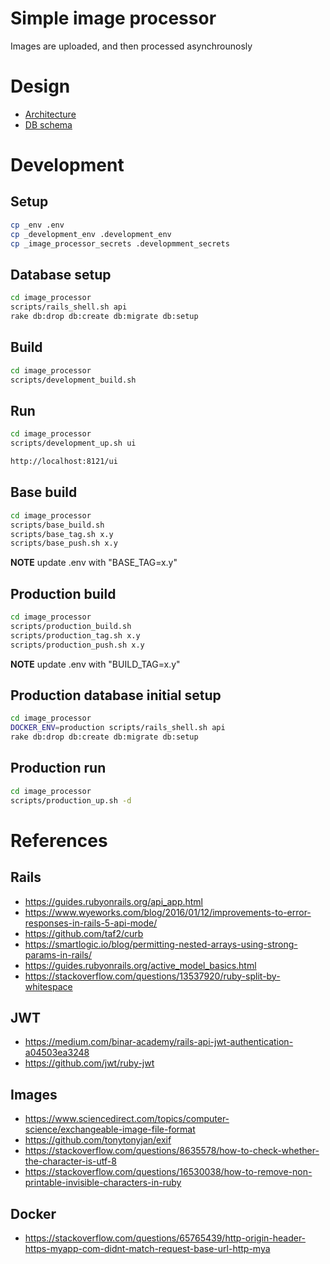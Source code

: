 # Simple image processor

Images are uploaded, and then processed asynchrounosly

# Design

- [Architecture](design/architecture.pdf)
- [DB schema](design/db.pdf)

# Development

## Setup
```bash
cp _env .env
cp _development_env .development_env
cp _image_processor_secrets .developmment_secrets

```

## Database setup

```bash
cd image_processor
scripts/rails_shell.sh api
rake db:drop db:create db:migrate db:setup
```

## Build

```bash
cd image_processor
scripts/development_build.sh
```

## Run

```bash
cd image_processor
scripts/development_up.sh ui

http://localhost:8121/ui
```

## Base build

```bash
cd image_processor
scripts/base_build.sh
scripts/base_tag.sh x.y
scripts/base_push.sh x.y
```
**NOTE** update .env with "BASE_TAG=x.y"


## Production build

```bash
cd image_processor
scripts/production_build.sh
scripts/production_tag.sh x.y
scripts/production_push.sh x.y
```

**NOTE** update .env with "BUILD_TAG=x.y"

## Production database initial setup

```bash
cd image_processor
DOCKER_ENV=production scripts/rails_shell.sh api
rake db:drop db:create db:migrate db:setup
```

## Production run

```bash
cd image_processor
scripts/production_up.sh -d
```

# References

## Rails
- https://guides.rubyonrails.org/api_app.html
- https://www.wyeworks.com/blog/2016/01/12/improvements-to-error-responses-in-rails-5-api-mode/
- https://github.com/taf2/curb
- https://smartlogic.io/blog/permitting-nested-arrays-using-strong-params-in-rails/
- https://guides.rubyonrails.org/active_model_basics.html
- https://stackoverflow.com/questions/13537920/ruby-split-by-whitespace

## JWT
- https://medium.com/binar-academy/rails-api-jwt-authentication-a04503ea3248
- https://github.com/jwt/ruby-jwt

## Images
- https://www.sciencedirect.com/topics/computer-science/exchangeable-image-file-format
- https://github.com/tonytonyjan/exif
- https://stackoverflow.com/questions/8635578/how-to-check-whether-the-character-is-utf-8
- https://stackoverflow.com/questions/16530038/how-to-remove-non-printable-invisible-characters-in-ruby

## Docker
- https://stackoverflow.com/questions/65765439/http-origin-header-https-myapp-com-didnt-match-request-base-url-http-mya
